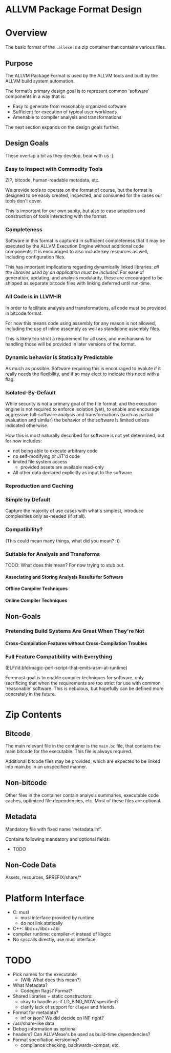 # ALLVM Package Format Design

# Overview
The basic format of the `.allexe` is a zip container that contains various files.

## Purpose

The ALLVM Package Format is used by the ALLVM tools and built by the ALLVM
build system automation.

The format's primary design goal is to represent common 'software' components
in a way that is:

* Easy to generate from reasonably organized software
* Sufficient for execution of typical user workloads
* Amenable to compiler analysis and transformations

The next section expands on the design goals further.

## Design Goals

These overlap a bit as they develop, bear with us :).

### Easy to Inspect with Commodity Tools

ZIP, bitcode, human-readable metadata, etc.

We provide tools to operate on the format of course,
but the format is designed to be easily created, inspected,
and consumed for the cases our tools don't cover.

This is important for our own sanity, but also to ease adoption
and construction of tools interacting with the format.

### Completeness

Software in this format is captured in sufficient completeness that
it may be executed by the ALLVM Execution Engine without
additional code components.  It is encouraged to also include
key resources as well, including configuration files.

This has important implications regarding dynamically
linked libraries:
*all the libraries used by an application must be included*.
For ease of generation, updating, and analysis modularity,
these are encouraged to be shipped as separate bitcode files
with linking deferred until run-time.

### All Code is in LLVM-IR

In order to facilitate analysis and transformations,
all code must be provided in bitcode format.

For now this means code using assembly for any reason
is not allowed, including the use of inline assembly
as well as standalone assembly files.

This is likely too strict a requirement for all uses,
and mechanisms for handling those will be provided
in later versions of the format.

### Dynamic behavior is Statically Predictable

As much as possible.  Software requiring this is encouraged
to evalute if it really needs the flexibility, and if so
may elect to indicate this need with a flag.

### Isolated-By-Default

While security is not a primary goal of the file format,
and the execution engine is not required to enforce
isolation (yet), to enable and encourage aggressive
full-software analysis and transformations (such
as partial evaluation and similar) the behavior
of the software is limited unless indicated otherwise.

How this is most naturally described for software
is not yet determined, but for now includes:

* not being able to execute arbitrary code
* no self-modifying or JIT'd code
* limited file system access
  * provided assets are available read-only
* All other data declared explicitly as input to the software

### Reproduction and Caching

### Simple by Default

Capture the majority of use cases with what's simplest,
introduce complexities only as-needed (if at all).

### Compatibility?

(This could mean many things, what did you mean? :))

### Suitable for Analysis and Transforms

TODO: What does this mean? For now trying to stub out.

#### Associating and Storing Analysis Results for Software

#### Offline Compiler Techniques

#### Online Compiler Techniques


## Non-Goals

### Pretending Build Systems Are Great When They're Not

#### Cross-Compilation Features without Cross-Compilation Troubles

### Full Feature Compatibility with Everything

(ELF/ld.bfd/magic-perl-script-that-emits-asm-at-runtime)

Foremost goal is to enable compiler techniques for software,
only sacrificing that when the requirements are too strict
for use with common 'reasonable' software.  This is nebulous,
but hopefully can be defined more concretely in the future.

# Zip Contents

## Bitcode
The main relevant file in the container is the `main.bc` file, that contains the
main bitcode for the executable. This file is always required.

Additional bitcode files may be provided, which are expected to be linked into main.bc
in an unspecified manner.

## Non-bitcode

Other files in the container contain analysis summaries, executable code caches,
optimized file dependencies, etc. Most of these files are optional.

## Metadata

Mandatory file with fixed name 'metadata.inf'.

Contains following mandatory and optional fields:

* TODO

## Non-Code Data

Assets, resources, $PREFIX/share/*

# Platform Interface

* C: musl
  * musl interface provided by runtime
  * do not link statically
* C++: libc++/libc++abi
* compiler runtime: compiler-rt instead of libgcc
* No syscalls directly, use musl interface

# TODO

* Pick names for the executable
  * (Will: What does this mean?)
* What Metadata?
  * Codegen flags? Format?
* Shared libraries + static constructors:
  * okay to handle as-if LD_BIND_NOW specified?
  * clarify lack of support for `dlopen` and friends.
* Format for metadata?
  * inf or json? We did decide on INF right?
* /usr/share-like data
* Debug information as optional
* headers? Can ALLVMexe's be used as build-time dependencies?
* Format specifiation versioning?
  * compliance checking, backwards-compat, etc.
